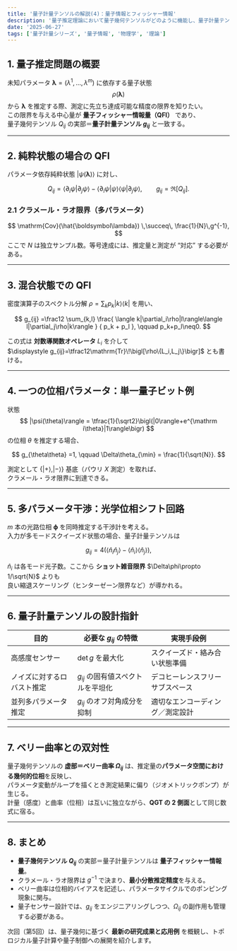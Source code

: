 ```yaml
---
title: '量子計量テンソルの解説(4)：量子情報とフィッシャー情報'
description: '量子推定理論において量子幾何テンソルがどのように機能し、量子計量テンソル＝量子フィッシャー情報量として現れるかを、数式と具体例で解説する。'
date: '2025-06-27'
tags: ['量子計量シリーズ', '量子情報', '物理学', '理論']
---
```


## 1. 量子推定問題の概要
未知パラメータ $\boldsymbol\lambda=(\lambda^1,\dots,\lambda^m)$ に依存する量子状態  
$$
\rho(\boldsymbol\lambda)
$$
から $\boldsymbol\lambda$ を推定する際、測定に先立ち達成可能な精度の限界を知りたい。  
この限界を与える中心量が **量子フィッシャー情報量（QFI）** であり、  
量子幾何テンソル $Q_{ij}$ の実部＝**量子計量テンソル $g_{ij}$** と一致する。

---

## 2. 純粋状態の場合の QFI
パラメータ依存純粋状態 $|\psi(\boldsymbol\lambda)\rangle$ に対し、

$$
Q_{ij}=\langle\partial_i\psi|\partial_j\psi\rangle
       -\langle\partial_i\psi|\psi\rangle
        \langle\psi|\partial_j\psi\rangle,
\qquad
g_{ij}=\Re[Q_{ij}] .
$$

### 2.1 クラメール・ラオ限界（多パラメータ）
$$
\mathrm{Cov}(\hat{\boldsymbol\lambda}) \,\succeq\,
\frac{1}{N}\,g^{-1},
$$
ここで $N$ は独立サンプル数。等号達成には、推定量と測定が “対応” する必要がある。

---

## 3. 混合状態での QFI
密度演算子のスペクトル分解 $\rho=\sum_k p_k |k\rangle\langle k|$ を用い、

$$
g_{ij}
=\frac12 \sum_{k,l}
\frac{ \langle k|\partial_i\rho|l\rangle\langle l|\partial_j\rho|k\rangle }
     { p_k + p_l },
\qquad p_k+p_l\neq0.
$$

この式は **対数導関数オペレータ** $L_i$ を介して  
$\displaystyle g_{ij}=\tfrac12\mathrm{Tr}\!\bigl[\rho\{L_i,L_j\}\bigr]$ とも書ける。

---

## 4. 一つの位相パラメータ：単一量子ビット例
状態
$$
|\psi(\theta)\rangle
= \tfrac{1}{\sqrt2}\bigl(|0\rangle+e^{\mathrm i\theta}|1\rangle\bigr)
$$
の位相 $\theta$ を推定する場合、

$$
g_{\theta\theta}
=1, \qquad
\Delta\theta_{\min}
= \frac{1}{\sqrt{N}}.
$$

測定として $\{|{+}\rangle,|{-}\rangle\}$ 基底（パウリ $X$ 測定）を取れば、  
クラメール・ラオ限界に到達できる。

---

## 5. 多パラメータ干渉：光学位相シフト回路
$m$ 本の光路位相 $\boldsymbol\phi$ を同時推定する干渉計を考える。  
入力が多モードスクイーズド状態の場合、量子計量テンソルは

$$
g_{ij}
=4\bigl(\langle\hat n_i\hat n_j\rangle -\langle\hat n_i\rangle\langle\hat n_j\rangle\bigr),
$$

$\hat n_i$ は各モード光子数。ここから **ショット雑音限界** $\Delta\phi\propto 1/\sqrt{N}$ よりも  
良い縮退スケーリング（ヒンターゼーン限界など）が導かれる。

---

## 6. 量子計量テンソルの設計指針
| 目的                     | 必要な $g_{ij}$ の特徴                 | 実現手段例                         |
|--------------------------|----------------------------------------|------------------------------------|
| 高感度センサー           | $\det g$ を最大化                     | スクイーズド・絡み合い状態準備     |
| ノイズに対するロバスト推定 | $g_{ij}$ の固有値スペクトルを平坦化   | デコヒーレンスフリーサブスペース   |
| 並列多パラメータ推定     | $g_{ij}$ のオフ対角成分を抑制         | 適切なエンコーディング／測定設計   |

---

## 7. ベリー曲率との双対性
量子幾何テンソルの **虚部＝ベリー曲率 $\Omega_{ij}$** は、推定量の**パラメータ空間における幾何的位相**を反映し、  
パラメータ変動がループを描くとき測定結果に偏り（ジオメトリックポンプ）が生じる。  
計量（感度）と曲率（位相）は互いに独立ながら、**QGT の 2 側面**として同じ数式に宿る。

---

## 8. まとめ
* **量子幾何テンソル $Q_{ij}$** の実部＝量子計量テンソルは **量子フィッシャー情報量**。  
* クラメール・ラオ限界は $g^{-1}$ で決まり、**最小分散推定精度**を与える。  
* ベリー曲率は位相的バイアスを記述し、パラメータサイクルでのポンピング現象に関与。  
* 量子センサー設計では、$g_{ij}$ をエンジニアリングしつつ、$\Omega_{ij}$ の副作用も管理する必要がある。  

次回（第5回）は、量子幾何に基づく **最新の研究成果と応用例** を概観し、トポロジカル量子計算や量子制御への展開を紹介します。
